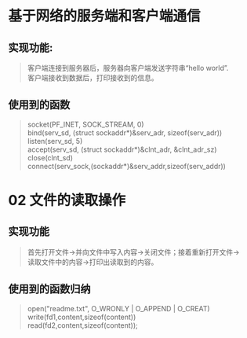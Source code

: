 # 基于网络的服务端和客户端通信<br>
## 实现功能: <br>
>客户端连接到服务器后，服务器向客户端发送字符串“hello world”.<br>
>客户端接收到数据后，打印接收到的信息。<br>
## 使用到的函数<br>
> socket(PF_INET, SOCK_STREAM, 0)<br>
> bind(serv_sd, (struct sockaddr*)&serv_adr, sizeof(serv_adr))<br>
> listen(serv_sd, 5)<br>
> accept(serv_sd, (struct sockaddr*)&clnt_adr, &clnt_adr_sz)<br>
> close(clnt_sd)<br>
> connect(serv_sock,(sockaddr*)&serv_addr,sizeof(serv_addr))<br>
# 02 文件的读取操作<br>
## 实现功能<br>
>首先打开文件->并向文件中写入内容->关闭文件；接着重新打开文件-><br>
>读取文件中的内容->打印出读取到的内容。<br>
## 使用到的函数归纳<br>
> open("readme.txt", O_WRONLY | O_APPEND | O_CREAT)<br>
> write(fd1,content,sizeof(content))<br>
> read(fd2,content,sizeof(content));<br>